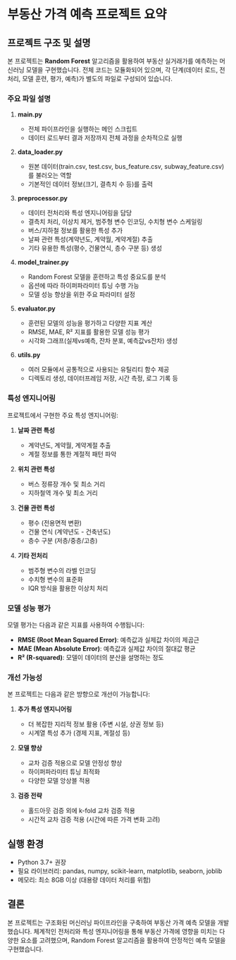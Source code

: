 # 부동산 가격 예측 프로젝트 요약

## 프로젝트 구조 및 설명

본 프로젝트는 **Random Forest** 알고리즘을 활용하여 부동산 실거래가를 예측하는 머신러닝 모델을 구현했습니다. 전체 코드는 모듈화되어 있으며, 각 단계(데이터 로드, 전처리, 모델 훈련, 평가, 예측)가 별도의 파일로 구성되어 있습니다.

### 주요 파일 설명

1. **main.py**

   - 전체 파이프라인을 실행하는 메인 스크립트
   - 데이터 로드부터 결과 저장까지 전체 과정을 순차적으로 실행

2. **data_loader.py**

   - 원본 데이터(train.csv, test.csv, bus_feature.csv, subway_feature.csv)를 불러오는 역할
   - 기본적인 데이터 정보(크기, 결측치 수 등)를 출력

3. **preprocessor.py**

   - 데이터 전처리와 특성 엔지니어링을 담당
   - 결측치 처리, 이상치 제거, 범주형 변수 인코딩, 수치형 변수 스케일링
   - 버스/지하철 정보를 활용한 특성 추가
   - 날짜 관련 특성(계약년도, 계약월, 계약계절) 추출
   - 기타 유용한 특성(평수, 건물연식, 층수 구분 등) 생성

4. **model_trainer.py**

   - Random Forest 모델을 훈련하고 특성 중요도를 분석
   - 옵션에 따라 하이퍼파라미터 튜닝 수행 가능
   - 모델 성능 향상을 위한 주요 파라미터 설정

5. **evaluator.py**

   - 훈련된 모델의 성능을 평가하고 다양한 지표 계산
   - RMSE, MAE, R² 지표를 활용한 모델 성능 평가
   - 시각화 그래프(실제vs예측, 잔차 분포, 예측값vs잔차) 생성

6. **utils.py**
   - 여러 모듈에서 공통적으로 사용되는 유틸리티 함수 제공
   - 디렉토리 생성, 데이터프레임 저장, 시간 측정, 로그 기록 등

### 특성 엔지니어링

프로젝트에서 구현한 주요 특성 엔지니어링:

1. **날짜 관련 특성**

   - 계약년도, 계약월, 계약계절 추출
   - 계절 정보를 통한 계절적 패턴 파악

2. **위치 관련 특성**

   - 버스 정류장 개수 및 최소 거리
   - 지하철역 개수 및 최소 거리

3. **건물 관련 특성**

   - 평수 (전용면적 변환)
   - 건물 연식 (계약년도 - 건축년도)
   - 층수 구분 (저층/중층/고층)

4. **기타 전처리**
   - 범주형 변수의 라벨 인코딩
   - 수치형 변수의 표준화
   - IQR 방식을 활용한 이상치 처리

### 모델 성능 평가

모델 평가는 다음과 같은 지표를 사용하여 수행됩니다:

- **RMSE (Root Mean Squared Error)**: 예측값과 실제값 차이의 제곱근
- **MAE (Mean Absolute Error)**: 예측값과 실제값 차이의 절대값 평균
- **R² (R-squared)**: 모델이 데이터의 분산을 설명하는 정도

### 개선 가능성

본 프로젝트는 다음과 같은 방향으로 개선이 가능합니다:

1. **추가 특성 엔지니어링**

   - 더 복잡한 지리적 정보 활용 (주변 시설, 상권 정보 등)
   - 시계열 특성 추가 (경제 지표, 계절성 등)

2. **모델 향상**

   - 교차 검증 적용으로 모델 안정성 향상
   - 하이퍼파라미터 튜닝 최적화
   - 다양한 모델 앙상블 적용

3. **검증 전략**
   - 홀드아웃 검증 외에 k-fold 교차 검증 적용
   - 시간적 교차 검증 적용 (시간에 따른 가격 변화 고려)

## 실행 환경

- Python 3.7+ 권장
- 필요 라이브러리: pandas, numpy, scikit-learn, matplotlib, seaborn, joblib
- 메모리: 최소 8GB 이상 (대용량 데이터 처리를 위함)

## 결론

본 프로젝트는 구조화된 머신러닝 파이프라인을 구축하여 부동산 가격 예측 모델을 개발했습니다. 체계적인 전처리와 특성 엔지니어링을 통해 부동산 가격에 영향을 미치는 다양한 요소를 고려했으며, Random Forest 알고리즘을 활용하여 안정적인 예측 모델을 구현했습니다.
